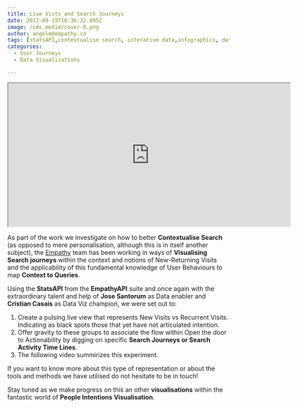 ```yaml
---
title: Live Vists and Search Journeys
date: 2017-09-19T16:36:32.895Z
image: /cms_media/cover-8.png
author: angelm@empathy.co
tags: [statsAPI,contextualise search, interative data,infographics, data tool, graphical data,Stats API,visualisations]
categories:
  - User Journeys
  - Data Visualizations

---
```

<iframe class="external-video" src="https://player.vimeo.com/video/235870820" width="640" height="325" framebimg-order="1" webkitallowfullscreen mozallowfullscreen allowfullscreen></iframe>

As part of the work we investigate on how to better **Contextualise Search** (as opposed to mere personalisation, although this is in itself another subject), the <a href="https://empathy.co" target="_blank">Empathy</a> team has been working in ways of **Visualising Search journeys** within the context and notions of New-Returning Visits and the applicability of this fundamental knowledge of User Behaviours to map **Context to Queries**.

Using the **StatsAPI** from the **EmpathyAPI** suite and once again with the extraordinary talent and help of **Jose Santorum** as Data enabler and **Cristian Casais** as Data Viz champion, we were set out to:

1. Create a pulsing live view that represents New Visits vs Recurrent Visits. Indicating as black spots those that yet have not articulated intention.
2. Offer gravity to these groups to associate the flow within Open the door to Actionability by digging on specific **Search Journeys or Search Activity Time Lines**.
3. The following video summirizes this experiment.

If you want to know more about this type of representation or about the tools and methods we have utilised do not hesitate to be in touch!

Stay tuned as we make progress on this an other **visualisations** within the fantastic world of **People Intentions Visualisation**.
